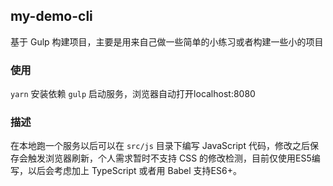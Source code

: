 ## my-demo-cli
基于 Gulp 构建项目，主要是用来自己做一些简单的小练习或者构建一些小的项目

### 使用
`yarn` 安装依赖
`gulp` 启动服务，浏览器自动打开localhost:8080

### 描述
在本地跑一个服务以后可以在 `src/js` 目录下编写 JavaScript 代码，修改之后保存会触发浏览器刷新，个人需求暂时不支持 CSS 的修改检测，目前仅使用ES5编写，以后会考虑加上 TypeScript 或者用 Babel 支持ES6+。